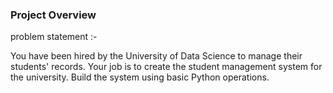 ### Project Overview

problem statement :- 

You have been hired by the University of Data Science to manage their students' records. Your job is to create the student management system for the university. Build the system using basic Python operations.



